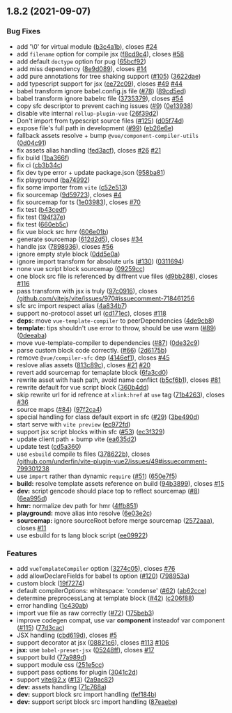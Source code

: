 ## 1.8.2 (2021-09-07)


### Bug Fixes

* add '\0' for virtual module ([b3c4a1b](https://github.com/underfin/vite-plugin-vue2/commit/b3c4a1bf02694cb574f03bd2e3c80353619e4028)), closes [#24](https://github.com/underfin/vite-plugin-vue2/issues/24)
* add `filename` option for compile jsx ([f8cd9c4](https://github.com/underfin/vite-plugin-vue2/commit/f8cd9c4b2bbbf6c7159f07833f888be8deac9d6f)), closes [#58](https://github.com/underfin/vite-plugin-vue2/issues/58)
* add default `doctype` option for pug ([65bcf92](https://github.com/underfin/vite-plugin-vue2/commit/65bcf92b99c50a727063057eb40ffaf1d40961ef))
* add miss dependency ([8e9d089](https://github.com/underfin/vite-plugin-vue2/commit/8e9d089863e6c77e835c4184ac46f053aa13fb7c)), closes [#14](https://github.com/underfin/vite-plugin-vue2/issues/14)
* add pure annotations for tree shaking support ([#105](https://github.com/underfin/vite-plugin-vue2/issues/105)) ([3622dae](https://github.com/underfin/vite-plugin-vue2/commit/3622dae6f1d6b3cdebec3a5268b8768ece8d00b2))
* add typescript support for jsx ([ee72c09](https://github.com/underfin/vite-plugin-vue2/commit/ee72c095e1938baf683ce107ec6a2a5062ee8916)), closes [#49](https://github.com/underfin/vite-plugin-vue2/issues/49) [#44](https://github.com/underfin/vite-plugin-vue2/issues/44)
* babel transform ignore babel.config.js file ([#78](https://github.com/underfin/vite-plugin-vue2/issues/78)) ([89cd5ed](https://github.com/underfin/vite-plugin-vue2/commit/89cd5edf72b3e6e62b266b91d9c7afeb6a614f1c))
* babel transform ignore babelrc file ([3735379](https://github.com/underfin/vite-plugin-vue2/commit/3735379f62ec5fbcee5aaee60af23c9c383a08db)), closes [#54](https://github.com/underfin/vite-plugin-vue2/issues/54)
* copy sfc descriptor to prevent caching issues ([#9](https://github.com/underfin/vite-plugin-vue2/issues/9)) ([0e13938](https://github.com/underfin/vite-plugin-vue2/commit/0e139381e205722bc8114d6b941b65d039364476))
* disable vite internal `rollup-plugin-vue` ([26f39d2](https://github.com/underfin/vite-plugin-vue2/commit/26f39d2d3952bffadd937a1c1cedf07062ec0119))
* Don't import from typescript source files ([#125](https://github.com/underfin/vite-plugin-vue2/issues/125)) ([d05f74d](https://github.com/underfin/vite-plugin-vue2/commit/d05f74d802ce524074d9181195fdc4356e08f7e8))
* expose file's full path in development ([#99](https://github.com/underfin/vite-plugin-vue2/issues/99)) ([eb26e6e](https://github.com/underfin/vite-plugin-vue2/commit/eb26e6ea588224a37b727e12d7fd852fe19d3622))
* fallback assets resolve + bump `@vue/component-compiler-utils` ([0d04c91](https://github.com/underfin/vite-plugin-vue2/commit/0d04c9120cb15c691e64b0e70942d4ec58894ab0))
* fix assets alias handling ([fed3acf](https://github.com/underfin/vite-plugin-vue2/commit/fed3acf476341e211dbf93f7de7f4b4d40cfda10)), closes [#26](https://github.com/underfin/vite-plugin-vue2/issues/26) [#21](https://github.com/underfin/vite-plugin-vue2/issues/21)
* fix build ([1ba366f](https://github.com/underfin/vite-plugin-vue2/commit/1ba366f0ef0807882e1b40e10e963c1ae4bdccd2))
* fix ci ([cb3b34c](https://github.com/underfin/vite-plugin-vue2/commit/cb3b34c04ea8946864621d70cd7bc8bb0a38fae0))
* fix dev type error + update package.json ([958ba81](https://github.com/underfin/vite-plugin-vue2/commit/958ba8159702cf4e95ed2905dd38b68787681f95))
* fix playground ([ba74992](https://github.com/underfin/vite-plugin-vue2/commit/ba749922e4c0fd43b8b636679a44ebe4b7991e5b))
* fix some importer from `vite` ([c52e513](https://github.com/underfin/vite-plugin-vue2/commit/c52e513b4badca5c1d678bf13132f8a83d4f0636))
* fix sourcemap ([9d59723](https://github.com/underfin/vite-plugin-vue2/commit/9d59723b6ecbc6f446809ca40b63959e3dc3e92f)), closes [#4](https://github.com/underfin/vite-plugin-vue2/issues/4)
* fix sourcemap for ts ([1e03983](https://github.com/underfin/vite-plugin-vue2/commit/1e0398323e62264ab374352d6a41282d5be23f73)), closes [#70](https://github.com/underfin/vite-plugin-vue2/issues/70)
* fix test ([b43cedf](https://github.com/underfin/vite-plugin-vue2/commit/b43cedf2e4317ada078b93dfe63f80147212ec32))
* fix test ([194f37e](https://github.com/underfin/vite-plugin-vue2/commit/194f37ed2fd3f95da0c251b2909bea900d878a31))
* fix test ([660eb5c](https://github.com/underfin/vite-plugin-vue2/commit/660eb5c06fb4324b218be8813eea8b2510e5ce6e))
* fix vue block src hmr ([606e01b](https://github.com/underfin/vite-plugin-vue2/commit/606e01b8bfca783c741def838c065aca7407c573))
* generate sourcemap ([612d2d5](https://github.com/underfin/vite-plugin-vue2/commit/612d2d5030a89823a12d5a9e78a8a764508585f3)), closes [#34](https://github.com/underfin/vite-plugin-vue2/issues/34)
* handle jsx ([7898936](https://github.com/underfin/vite-plugin-vue2/commit/7898936cd8b00fd0b2daeb1ed3e71c838f6263ff)), closes [#56](https://github.com/underfin/vite-plugin-vue2/issues/56)
* ignore empty style block ([0dd5e0a](https://github.com/underfin/vite-plugin-vue2/commit/0dd5e0a880dfb969e655fc1947c35cf7cfe4da11))
* ignore import transform for absolute urls ([#130](https://github.com/underfin/vite-plugin-vue2/issues/130)) ([0311694](https://github.com/underfin/vite-plugin-vue2/commit/0311694ce71bd2e694c10f39f56237e5cbcd8644))
* none vue script block sourcemap ([09259cc](https://github.com/underfin/vite-plugin-vue2/commit/09259cc08f08822db9cb899c5afda36929532de2))
* one block src file is referenced by diffrent vue files ([d9bb288](https://github.com/underfin/vite-plugin-vue2/commit/d9bb288a3a68767afa7b8ce33392a12a83179027)), closes [#116](https://github.com/underfin/vite-plugin-vue2/issues/116)
* pass transform with jsx is truly ([97c0916](https://github.com/underfin/vite-plugin-vue2/commit/97c0916ba3e4d0f1c4f1bb9b16f7c1c7d05a17d8)), closes [/github.com/vitejs/vite/issues/970#issuecomment-718461256](https://github.com//github.com/vitejs/vite/issues/970/issues/issuecomment-718461256)
* sfc src import respect alias ([4a834b7](https://github.com/underfin/vite-plugin-vue2/commit/4a834b735ce46f6ab907049e9a051b810729bf64))
* support no-protocol asset url ([cd171ec](https://github.com/underfin/vite-plugin-vue2/commit/cd171ec833d75dd762d6f020544e6277b1d8c730)), closes [#118](https://github.com/underfin/vite-plugin-vue2/issues/118)
* **deps:** move `vue-template-compiler` to peerDependencies ([4de9cb8](https://github.com/underfin/vite-plugin-vue2/commit/4de9cb8242551f1f0348e71f5acdb938c750f527))
* **template:** tips shouldn't use error to throw, should be use warn ([#89](https://github.com/underfin/vite-plugin-vue2/issues/89)) ([0deeaba](https://github.com/underfin/vite-plugin-vue2/commit/0deeabaa2b3033ab78d50cb41fa1f04ea48686d8))
* move vue-template-compiler to dependencies ([#87](https://github.com/underfin/vite-plugin-vue2/issues/87)) ([0de32c9](https://github.com/underfin/vite-plugin-vue2/commit/0de32c941d8aba66182460470dc990b11584ba0c))
* parse custom block code correctly. ([#66](https://github.com/underfin/vite-plugin-vue2/issues/66)) ([2d6175b](https://github.com/underfin/vite-plugin-vue2/commit/2d6175b8896dcb4c8c7ed6da81388bbb6a639e4e))
* remove `@vue/compiler-sfc` dep ([4146ef1](https://github.com/underfin/vite-plugin-vue2/commit/4146ef1401dc13e39b1f00d882e3e399fd1307fe)), closes [#45](https://github.com/underfin/vite-plugin-vue2/issues/45)
* reslove alias assets ([813c89c](https://github.com/underfin/vite-plugin-vue2/commit/813c89cd5312dc9b8b5310afb2517b7ac0f8235f)), closes [#21](https://github.com/underfin/vite-plugin-vue2/issues/21) [#20](https://github.com/underfin/vite-plugin-vue2/issues/20)
* revert add sourcemap for temaplate block ([6fa3cd0](https://github.com/underfin/vite-plugin-vue2/commit/6fa3cd0beae76e5415fb7509681e76b98b4c4417))
* rewrite asset with hash path, avoid name conflict ([b5cf6b1](https://github.com/underfin/vite-plugin-vue2/commit/b5cf6b130d15740f2f061edaf6d1610d37c70a20)), closes [#81](https://github.com/underfin/vite-plugin-vue2/issues/81)
* rewrite default for vue script block ([360b4dd](https://github.com/underfin/vite-plugin-vue2/commit/360b4dd1edac90018ff8a4a71af2a39c02b1509e))
* skip rewrite url for id refrence at `xlink:href` at `use` tag ([71b4263](https://github.com/underfin/vite-plugin-vue2/commit/71b42634a359f1c19ae467d805a2421cd38830fc)), closes [#36](https://github.com/underfin/vite-plugin-vue2/issues/36)
* source maps ([#84](https://github.com/underfin/vite-plugin-vue2/issues/84)) ([97f2ca4](https://github.com/underfin/vite-plugin-vue2/commit/97f2ca49d93712492887d43f6a18746646896527))
* special handling for class default export in sfc ([#29](https://github.com/underfin/vite-plugin-vue2/issues/29)) ([3be490d](https://github.com/underfin/vite-plugin-vue2/commit/3be490dbf01983001b610226988b7eb2a131ff40))
* start serve with `vite preview` ([ec972fd](https://github.com/underfin/vite-plugin-vue2/commit/ec972fdd217f0ba1b8e942438a75584c9635337a))
* support jsx script blocks within sfc ([#53](https://github.com/underfin/vite-plugin-vue2/issues/53)) ([ec3f329](https://github.com/underfin/vite-plugin-vue2/commit/ec3f3292c260e464f5d1d456ee878d3afaa98661))
* update client path + bump vite ([ea635d2](https://github.com/underfin/vite-plugin-vue2/commit/ea635d29285ecbb3792b6ae6ef717d5abf8084c0))
* update test ([cd5a360](https://github.com/underfin/vite-plugin-vue2/commit/cd5a360ef28fcf573b7c84be1ec09b5745306fef))
* use `esbuild` compile ts files ([378622b](https://github.com/underfin/vite-plugin-vue2/commit/378622bd81c1178cf29873e481d80292f7857c91)), closes [/github.com/underfin/vite-plugin-vue2/issues/49#issuecomment-799301238](https://github.com//github.com/underfin/vite-plugin-vue2/issues/49/issues/issuecomment-799301238)
* use `import` rather than dynamic `require` ([#51](https://github.com/underfin/vite-plugin-vue2/issues/51)) ([650e7f5](https://github.com/underfin/vite-plugin-vue2/commit/650e7f58509bffad7c92ccb37720d5ac6bc0ce14))
* **build:** resolve template assets reference on build ([94b3899](https://github.com/underfin/vite-plugin-vue2/commit/94b3899a097332dbe1e53ece660d562e65cc4ec0)), closes [#15](https://github.com/underfin/vite-plugin-vue2/issues/15)
* **dev:**  script gencode should place top to reflect sourcemap ([#8](https://github.com/underfin/vite-plugin-vue2/issues/8)) ([6ea995d](https://github.com/underfin/vite-plugin-vue2/commit/6ea995d6ef1720c983a6cedd45e8b3f16227ffe4))
* **hmr:** normalize dev path for hmr ([4ffb851](https://github.com/underfin/vite-plugin-vue2/commit/4ffb851619d2c35aa12e7096ef69dd5d2a811511))
* **playground:** move alias into resolve ([6e03e2c](https://github.com/underfin/vite-plugin-vue2/commit/6e03e2c38e23b01bb18cf2e5f341a131e67751dc))
* **sourcemap:** ignore sourceRoot before merge sourcemap ([2572aaa](https://github.com/underfin/vite-plugin-vue2/commit/2572aaac2755da3f62ecf2644deb22cd6d4a3734)), closes [#11](https://github.com/underfin/vite-plugin-vue2/issues/11)
* use esbuild for ts lang block script ([ee09922](https://github.com/underfin/vite-plugin-vue2/commit/ee09922fee2fcd5cd2dd25118353cdbc9121b3e4))


### Features

* add `vueTemplateCompiler` option ([3274c05](https://github.com/underfin/vite-plugin-vue2/commit/3274c05b3c5300282adbc3a9eb0375b8746e9f06)), closes [#76](https://github.com/underfin/vite-plugin-vue2/issues/76)
* add allowDeclareFields for babel ts option ([#120](https://github.com/underfin/vite-plugin-vue2/issues/120)) ([798953a](https://github.com/underfin/vite-plugin-vue2/commit/798953af7b273c8d31677632c94c7e1252c956ff))
* custom block ([19f7274](https://github.com/underfin/vite-plugin-vue2/commit/19f7274185dc6694f71d188c6e01efd2b296f75b))
* default compilerOptions: whitespace: 'condense' ([#62](https://github.com/underfin/vite-plugin-vue2/issues/62)) ([ab62cce](https://github.com/underfin/vite-plugin-vue2/commit/ab62cce0569db1bd655816d828f4000faad310dd))
* determine preprocessLang at template block ([#42](https://github.com/underfin/vite-plugin-vue2/issues/42)) ([c206f88](https://github.com/underfin/vite-plugin-vue2/commit/c206f880e740fcb1dce8f9cea404e9323e1fd170))
* error handling ([1c430ab](https://github.com/underfin/vite-plugin-vue2/commit/1c430ab7fceeb7a89c67065efb422389218c9cf1))
* import vue file as raw correctly ([#72](https://github.com/underfin/vite-plugin-vue2/issues/72)) ([175beb3](https://github.com/underfin/vite-plugin-vue2/commit/175beb3acc0a776c30be14e72ae3da4670326a0e))
* improve codegen compat, use var __component__ insteadof var component ([#115](https://github.com/underfin/vite-plugin-vue2/issues/115)) ([77d3cac](https://github.com/underfin/vite-plugin-vue2/commit/77d3cac77afdd180ea3c4d46d261d388075096c3))
* JSX handling ([cbd619d](https://github.com/underfin/vite-plugin-vue2/commit/cbd619db062c584b8f6dc9bd76c3a032228a5cfd)), closes [#5](https://github.com/underfin/vite-plugin-vue2/issues/5)
* support decorator at jsx ([08821c6](https://github.com/underfin/vite-plugin-vue2/commit/08821c6457ad22afd11e86d3fa118bc3c7ca7e25)), closes [#113](https://github.com/underfin/vite-plugin-vue2/issues/113) [#106](https://github.com/underfin/vite-plugin-vue2/issues/106)
* **jsx:** use `babel-preset-jsx` ([05248ff](https://github.com/underfin/vite-plugin-vue2/commit/05248ffa97ca17adbeccfbe6af64d9053219b9b6)), closes [#17](https://github.com/underfin/vite-plugin-vue2/issues/17)
* support build ([77a989d](https://github.com/underfin/vite-plugin-vue2/commit/77a989da2aad667d08d8894f132c128a4a839c86))
* support module css ([251e5cc](https://github.com/underfin/vite-plugin-vue2/commit/251e5cc9d72b7280f122ecfc48184b322ff264c2))
* support pass options for plugin ([3041c2d](https://github.com/underfin/vite-plugin-vue2/commit/3041c2de078ee5eba80daeafed845966307a7e7a))
* support vite@2.x ([#13](https://github.com/underfin/vite-plugin-vue2/issues/13)) ([2a9ac82](https://github.com/underfin/vite-plugin-vue2/commit/2a9ac82bc0e6ae4cd4c19e7e9037c5a5f1734478))
* **dev:** assets handling ([71c768a](https://github.com/underfin/vite-plugin-vue2/commit/71c768aedcc708f09b1a5b29c29facfede7bae44))
* **dev:** support block src import handling ([fef184b](https://github.com/underfin/vite-plugin-vue2/commit/fef184b6559ebbbace6e6f2a942a31d0f11febd0))
* **dev:** support script block src import handling ([87eaebe](https://github.com/underfin/vite-plugin-vue2/commit/87eaebe160b5befecc603588bc5fddc78d9637c4))



